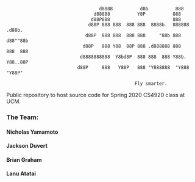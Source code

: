                                       d8888          d8b          888             
                                    d88888          Y8P          888             
                                   d88P888                       888             
                                  d88P 888 888  888 888  8888b.  888888  .d88b.  
                                 d88P  888 888  888 888     "88b 888    d88""88b 
                                d88P   888 Y88  88P 888 .d888888 888    888  888 
                               d8888888888  Y8bd8P  888 888  888 Y88b.  Y88..88P 
                              d88P     888   Y88P   888 "Y888888  "Y888  "Y88P"  
                                                                                              
                                                   Fly smarter.
Public repository to host source code for Spring 2020 CS4920 class at UCM.

### The Team: ###

#### Nicholas Yamamoto ####
#### Jackson Duvert ####
#### Brian Graham ####
#### Lanu Atatai ####

